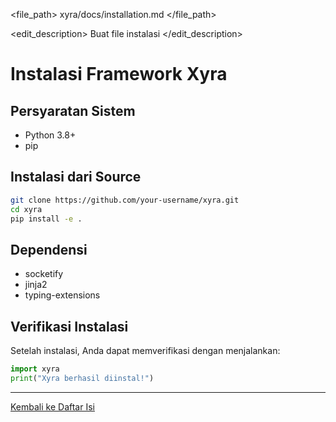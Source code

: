 <file_path>
xyra/docs/installation.md
</file_path>

<edit_description>
Buat file instalasi
</edit_description>

# Instalasi Framework Xyra

## Persyaratan Sistem

- Python 3.8+
- pip

## Instalasi dari Source

```bash
git clone https://github.com/your-username/xyra.git
cd xyra
pip install -e .
```

## Dependensi

- socketify
- jinja2
- typing-extensions

## Verifikasi Instalasi

Setelah instalasi, Anda dapat memverifikasi dengan menjalankan:

```python
import xyra
print("Xyra berhasil diinstal!")
```

---

[Kembali ke Daftar Isi](../README.md)